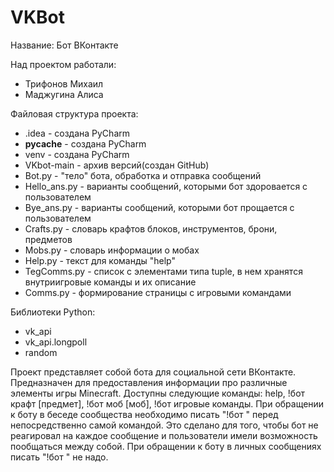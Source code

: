 # VKBot
Название: Бот ВКонтакте

Над проектом работали:
- Трифонов Михаил
- Маджугина Алиса

Файловая структура проекта:
- .idea - создана PyCharm
- __pycache__ - создана PyCharm
- venv - создана PyCharm
- VKbot-main - архив версий(создан GitHub)
- Bot.py - "тело" бота, обработка и отправка сообщений
- Hello_ans.py - варианты сообщений, которыми бот здоровается с пользователем
- Bye_ans.py - варианты сообщений, которыми бот прощается с пользователем
- Crafts.py - словарь крафтов блоков, инструментов, брони, предметов
- Mobs.py - словарь информации о мобах
- Help.py - текст для команды "help"
- TegComms.py - список с элементами типа tuple, в нем хранятся внутриигровые команды и их описание
- Comms.py - формирование страницы с игровыми командами

Библиотеки Python:
- vk_api
- vk_api.longpoll
- random

Проект представляет собой бота для социальной сети ВКонтакте.
Предназначен для предоставления информации про различные элементы игры Minecraft. Доступны следующие команды: help, !бот крафт [предмет], !бот моб [моб], !бот игровые команды.
При обращении к боту в беседе сообщества необходимо писать "!бот " перед непосредственно самой командой. Это сделано для того, чтобы бот не реагировал на каждое сообщение и пользователи имели возможность пообщаться между собой. При обращении к боту в личных сообщениях писать "!бот " не надо.
